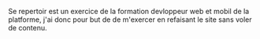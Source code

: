 Se repertoir est un exercice de la formation devloppeur web et mobil de la platforme, j'ai donc pour but de de m'exercer en refaisant le site sans voler de contenu.